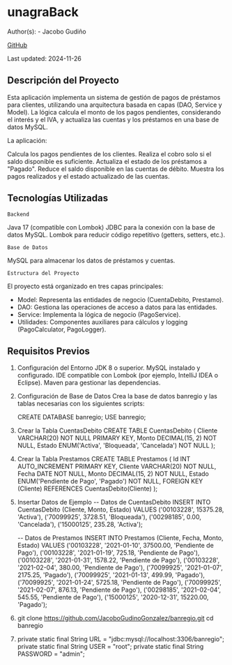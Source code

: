 # unagraBack

Author(s): - Jacobo Gudiño

[GitHub](https://github.com/TheRocketCodeMX/unagraBack)

Last updated: 2024-11-26

## Descripción del Proyecto

Esta aplicación implementa un sistema de gestión de pagos de préstamos para clientes, utilizando una arquitectura basada en capas (DAO, Service y Model). La lógica calcula el monto de los pagos pendientes, considerando el interés y el IVA, y actualiza las cuentas y los préstamos en una base de datos MySQL.

La aplicación:

Calcula los pagos pendientes de los clientes.
Realiza el cobro solo si el saldo disponible es suficiente.
Actualiza el estado de los préstamos a "Pagado".
Reduce el saldo disponible en las cuentas de débito.
Muestra los pagos realizados y el estado actualizado de las cuentas.

## Tecnologías Utilizadas

    Backend
Java 17 (compatible con Lombok)
JDBC para la conexión con la base de datos MySQL.
Lombok para reducir código repetitivo (getters, setters, etc.).

    Base de Datos
MySQL para almacenar los datos de préstamos y cuentas.

    Estructura del Proyecto

El proyecto está organizado en tres capas principales:

- Model: Representa las entidades de negocio (CuentaDebito, Prestamo).
- DAO: Gestiona las operaciones de acceso a datos para las entidades.
- Service: Implementa la lógica de negocio (PagoService).
- Utilidades: Componentes auxiliares para cálculos y logging (PagoCalculator, PagoLogger).


## Requisitos Previos
1. Configuración del Entorno
   JDK 8 o superior.
   MySQL instalado y configurado.
   IDE compatible con Lombok (por ejemplo, IntelliJ IDEA o Eclipse).
   Maven para gestionar las dependencias.

2. Configuración de Base de Datos
   Crea la base de datos banregio y las tablas necesarias con los siguientes scripts:
   
    CREATE DATABASE banregio;
    USE banregio;

3. Crear la Tabla CuentasDebito
   CREATE TABLE CuentasDebito (
   Cliente VARCHAR(20) NOT NULL PRIMARY KEY,
   Monto DECIMAL(15, 2) NOT NULL,
   Estado ENUM('Activa', 'Bloqueada', 'Cancelada') NOT NULL
   );
4. Crear la Tabla Prestamos
   CREATE TABLE Prestamos (
   Id INT AUTO_INCREMENT PRIMARY KEY,
   Cliente VARCHAR(20) NOT NULL,
   Fecha DATE NOT NULL,
   Monto DECIMAL(15, 2) NOT NULL,
   Estado ENUM('Pendiente de Pago', 'Pagado') NOT NULL,
   FOREIGN KEY (Cliente) REFERENCES CuentasDebito(Cliente)
   );
5. Insertar Datos de Ejemplo
   -- Datos de CuentasDebito
   INSERT INTO CuentasDebito (Cliente, Monto, Estado)
   VALUES
   ('00103228', 15375.28, 'Activa'),
   ('70099925', 3728.51, 'Bloqueada'),
   ('00298185', 0.00, 'Cancelada'),
   ('15000125', 235.28, 'Activa');

    -- Datos de Prestamos
    INSERT INTO Prestamos (Cliente, Fecha, Monto, Estado)
    VALUES
    ('00103228', '2021-01-10', 37500.00, 'Pendiente de Pago'),
    ('00103228', '2021-01-19', 725.18, 'Pendiente de Pago'),
    ('00103228', '2021-01-31', 1578.22, 'Pendiente de Pago'),
    ('00103228', '2021-02-04', 380.00, 'Pendiente de Pago'),
    ('70099925', '2021-01-07', 2175.25, 'Pagado'),
    ('70099925', '2021-01-13', 499.99, 'Pagado'),
    ('70099925', '2021-01-24', 5725.18, 'Pendiente de Pago'),
    ('70099925', '2021-02-07', 876.13, 'Pendiente de Pago'),
    ('00298185', '2021-02-04', 545.55, 'Pendiente de Pago'),
    ('15000125', '2020-12-31', 15220.00, 'Pagado');
6. git clone https://github.com/JacoboGudinoGonzalez/banregio.git
   cd banregio
7. private static final String URL = "jdbc:mysql://localhost:3306/banregio";
   private static final String USER = "root";
   private static final String PASSWORD = "admin";
